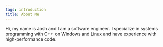 ```yaml
---
tags: introduction
title: About Me
---
```


Hi, my name is Josh and I am a software engineer. I specialize in systems
programming with C++ on Windows and Linux and have experience with
high-performance code.
